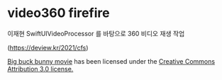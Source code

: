 # video360 firefire

이재현 SwiftUIVideoProcessor 를 바탕으로 360 비디오 재생 작업

(https://deview.kr/2021/cfs)

[Big buck bunny movie](https://peach.blender.org) has been licensed under the [Creative Commons Attribution 3.0 license.](https://creativecommons.org/licenses/by/3.0/)
